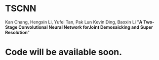 # TSCNN
Kan Chang, Hengxin Li, Yufei Tan, Pak Lun Kevin Ding, Baoxin Li
"**A Two-Stage Convolutional Neural Network forJoint Demosaicking and Super Resolution**"
# Code will be available soon.
